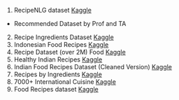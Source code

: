 
1. RecipeNLG dataset [Kaggle](https://www.kaggle.com/datasets/saldenisov/recipenlg/data)
 - Recommended Dataset by Prof and TA
2. Recipe Ingredients Dataset [Kaggle](https://www.kaggle.com/datasets/kaggle/recipe-ingredients-dataset/data?select=train.json)
3. Indonesian Food Recipes [Kaggle](https://www.kaggle.com/datasets/canggih/indonesian-food-recipes)
4. Recipe Dataset (over 2M) Food [Kaggle](https://www.kaggle.com/datasets/wilmerarltstrmberg/recipe-dataset-over-2m)
5. Healthy Indian Recipes [Kaggle](https://www.kaggle.com/datasets/bhavyadhingra00020/healthy-indian-recipes)
6. Indian Food Recipes Dataset (Cleaned Version) [Kaggle](https://www.kaggle.com/datasets/sooryaprakash12/cleaned-indian-recipes-dataset)
7. Recipes by Ingredients [Kaggle](https://www.kaggle.com/datasets/alincijov/cooking-ingredients)
8. 7000+ International Cuisine [Kaggle](https://www.kaggle.com/datasets/rumitpathare/indian-recipes)
9. Food Recipes dataset [Kaggle](https://www.kaggle.com/datasets/sathianpong/foodrecipe)

